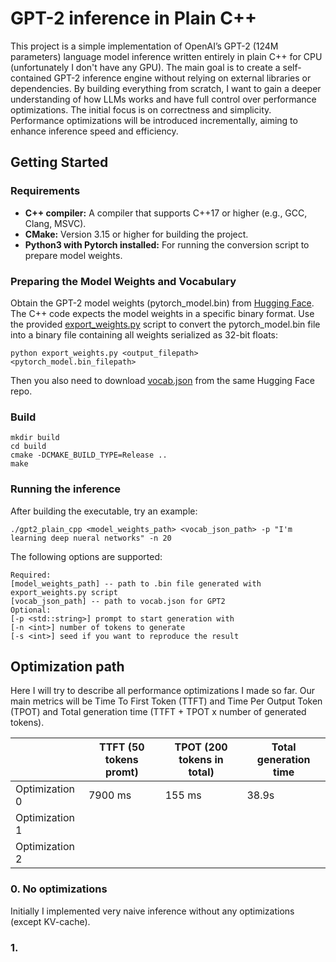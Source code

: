 # GPT-2 inference in Plain C++
This project is a simple implementation of
OpenAI’s GPT-2 (124M parameters) language model inference written entirely 
in plain C++ for CPU (unfortunately I don't have any GPU). The main goal is to create a 
self-contained GPT-2 inference engine without 
relying on external libraries or dependencies. 
By building everything from scratch, I want to gain a 
deeper understanding of how LLMs works and have 
full control over performance optimizations. The initial focus is on correctness 
and simplicity. Performance optimizations will be 
introduced incrementally, aiming to enhance 
inference speed and efficiency.

## Getting Started

### Requirements

- **C++ compiler:** A compiler that supports C++17 or higher (e.g., GCC, Clang, MSVC).
- **CMake:** Version 3.15 or higher for building the project.
- **Python3 with Pytorch installed:** For running the conversion script to prepare model weights.

### Preparing the Model Weights and Vocabulary

Obtain the GPT-2 model weights (pytorch_model.bin) from [Hugging Face](https://huggingface.co/openai-community/gpt2/tree/main).
The C++ code expects the model weights in a specific binary
format. Use the provided [export_weights.py](export_weights.py) script
to convert the pytorch_model.bin file into a binary file containing all weights serialized as 32-bit floats:
```console
python export_weights.py <output_filepath> <pytorch_model.bin_filepath>
``` 

Then you also need to download [vocab.json](https://huggingface.co/openai-community/gpt2/blob/main/vocab.json)
from the same Hugging Face repo.

### Build

```console
mkdir build
cd build
cmake -DCMAKE_BUILD_TYPE=Release ..
make
``` 

### Running the inference

After building the executable, try an example:
```console
./gpt2_plain_cpp <model_weights_path> <vocab_json_path> -p "I'm learning deep nueral networks" -n 20
```

The following options are supported:
```
Required:
[model_weights_path] -- path to .bin file generated with export_weights.py script
[vocab_json_path] -- path to vocab.json for GPT2
Optional:
[-p <std::string>] prompt to start generation with
[-n <int>] number of tokens to generate
[-s <int>] seed if you want to reproduce the result
```

## Optimization path

Here I will try to describe all performance optimizations 
I made so far. Our main metrics will be Time To First Token (TTFT) and
Time Per Output Token (TPOT) and Total generation time (TTFT + TPOT x number of generated tokens).

|                | TTFT (50 tokens promt) | TPOT (200 tokens in total) | Total generation time |
|----------------|------------------------|----------------------------|-----------------------|
| Optimization 0 | 7900 ms                | 155 ms                     | 38.9s                 |
| Optimization 1 |                        |                            |                       |
| Optimization 2 |                        |                            |                       |

### 0. No optimizations

Initially I implemented very naive inference without any optimizations (except KV-cache).


### 1. 





